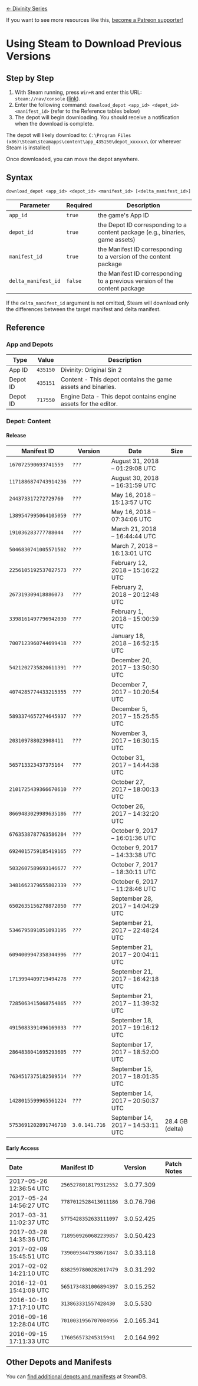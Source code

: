 <!-- TITLE: Using Steam to Download Previous Versions -->

[&larr; Divinity Series](/divinity)

If you want to see more resources like this, [become a Patreon supporter!](https://www.patreon.com/fireundubh) 

# Using Steam to Download Previous Versions
## Step by Step

1. With Steam running, press `Win+R` and enter this URL: `steam://nav/console` ([link](steam://nav/console)).
2. Enter the following command: `download_depot <app_id> <depot_id> <manifest_id>` (refer to the Reference tables below)
3. The depot will begin downloading. You should receive a notification when the download is complete.

The depot will likely download to: `C:\Program Files (x86)\Steam\steamapps\content\app_435150\depot_xxxxxx\` (or wherever Steam is installed)

Once downloaded, you can move the depot anywhere.

## Syntax

```
download_depot <app_id> <depot_id> <manifest_id> [<delta_manifest_id>]
```

Parameter | Required | Description
--- | --- | ---
`app_id` | `true` | the game's App ID
`depot_id` | `true` | the Depot ID corresponding to a content package (e.g., binaries, game assets)
`manifest_id` | `true` | the Manifest ID corresponding to a version of the content package
`delta_manifest_id` | `false` | the Manifest ID corresponding to a previous version of the content package

If the `delta_manifest_id` argument is not omitted, Steam will download only the differences between the target manifest and delta manifest.

## Reference

### App and Depots

Type | Value | Description
--- | --- | ---
App ID | `435150` | Divinity: Original Sin 2
Depot ID | `435151` | Content - This depot contains the game assets and binaries.
Depot ID | `717550` | Engine Data - This depot contains engine assets for the editor.

### Depot: Content

#### Release

Manifest ID | Version | Date | Size
--- | --- | --- | ---
`167072590693741559` | `???` | August 31, 2018 – 01:29:08 UTC |
`1171886874743914236` | `???` | August 30, 2018 – 16:31:59 UTC |
`244373317272729760` | `???` | May 16, 2018 – 15:13:57 UTC |
`1389547995064105059` | `???` | May 16, 2018 – 07:34:06 UTC |
`191036283777788044` | `???` | March 21, 2018 – 16:44:44 UTC |
`5046830741005571502` | `???` | March 7, 2018 – 16:13:01 UTC |
`2256105192537027573` | `???` | February 12, 2018 – 15:16:22 UTC |
`267319309418886073` | `???` | February 2, 2018 – 20:12:48 UTC |
`3398161497796942030` | `???` | February 1, 2018 – 15:00:39 UTC |
`7007123960744699418` | `???` | January 18, 2018 – 16:52:15 UTC |
`5421202735820611391` | `???` | December 20, 2017 – 13:50:30 UTC |
`4074285774433215355` | `???` | December 7, 2017 – 10:20:54 UTC |
`5893374657274645937` | `???` | December 5, 2017 – 15:25:55 UTC |
`203109788023908411` | `???` | November 3, 2017 – 16:30:15 UTC |
`565713323437375164` | `???` | October 31, 2017 – 14:44:38 UTC |
`2101725439366670610` | `???` | October 27, 2017 – 18:00:13 UTC |
`8669483029989635186` | `???` | October 26, 2017 – 14:32:20 UTC |
`6763538787763586284` | `???` | October 9, 2017 – 16:01:36 UTC |
`6924015759185419165` | `???` | October 9, 2017 – 14:33:38 UTC |
`5032607589693146677` | `???` | October 7, 2017 – 18:30:11 UTC |
`3481662379655802339` | `???` | October 6, 2017 – 11:28:46 UTC |
`6502635156278872050` | `???` | September 28, 2017 – 14:04:29 UTC |
`5346795891051093195` | `???` | September 21, 2017 – 22:48:24 UTC |
`6094009947358344996` | `???` | September 21, 2017 – 20:04:11 UTC |
`1713994409719494278` | `???` | September 21, 2017 – 16:42:18 UTC |
`7285063415068754865` | `???` | September 21, 2017 – 11:39:32 UTC |
`4915083391496169033` | `???` | September 18, 2017 – 19:16:12 UTC |
`2864838041695293605` | `???` | September 17, 2017 – 18:52:00 UTC |
`7634517375182509514` | `???` | September 15, 2017 – 18:01:35 UTC |
`1428015599965561224` | `???` | September 14, 2017 – 20:50:37 UTC |
`5753691202891746710` | `3.0.141.716` | September 14, 2017 – 14:53:11 UTC | 28.4 GB (delta)

#### Early Access

Date | Manifest ID | Version | Patch Notes
:--- | :--- | :--- | :---
2017-05-26 12:36:54 UTC | `2565278018179312552` | 3.0.77.309
2017-05-24 14:56:27 UTC | `7787012528413011186` | 3.0.76.796
2017-03-31 11:02:37 UTC | `5775428352633111097` | 3.0.52.425
2017-03-28 14:35:36 UTC | `7189509260682239857` | 3.0.50.423
2017-02-09 15:45:51 UTC | `7390093447938671847` | 3.0.33.118
2017-02-02 14:21:10 UTC | `8382597800282017479` | 3.0.31.292
2016-12-01 15:41:08 UTC | `5651734831006894397` | 3.0.15.252
2016-10-19 17:17:10 UTC | `313863331557428430` | 3.0.5.530
2016-09-16 12:28:04 UTC | `7010031956707004956` | 2.0.165.341
2016-09-15 17:11:33 UTC | `176056573245315941` | 2.0.164.992

## Other Depots and Manifests

You can [find additional depots and manifests](https://steamdb.info/app/435150/depots/) at SteamDB.